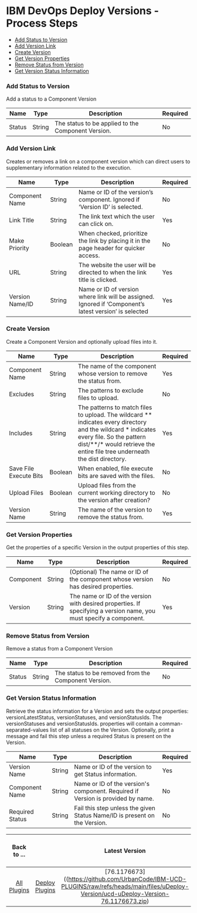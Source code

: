 
# IBM DevOps Deploy Versions - Process Steps


* [Add Status to Version](#add_status_to_version)
* [Add Version Link](#add_version_link)
* [Create Version](#create_version)
* [Get Version Properties](#get_version_properties)
* [Remove Status from Version](#remove_status_from_version)
* [Get Version Status Information](#get_version_status_information)


### Add Status to Version

Add a status to a Component Version


| Name | Type | Description                                                                                                          | Required |
| ---- | ---- | -------------------------------------------------------------------------------------------------------------------- | -------- |
| Status | String | The status to be applied to the Component Version. | No |

### Add Version Link

Creates or removes a link on a component version which can direct users to supplementary information related to the execution.



| Name | Type | Description                                                                                                          | Required |
| ---- | ---- | -------------------------------------------------------------------------------------------------------------------- | -------- |
| Component Name | String | Name or ID of the version’s component. Ignored if ‘Version ID’ is selected. | No |
| Link Title | String | The link text which the user can click on. | Yes |
| Make Priority | Boolean | When checked, prioritize the link by placing it in the page header for quicker access. | No |
| URL | String | The website the user will be directed to when the link title is clicked. | Yes |
| Version Name/ID | String | Name or ID of version where link will be assigned. Ignored if ‘Component’s latest version’ is selected | Yes |

### Create Version

Create a Component Version and optionally upload files into it.


| Name | Type | Description                                                                                                          | Required |
| ---- | ---- | -------------------------------------------------------------------------------------------------------------------- | -------- |
| Component Name | String | The name of the component whose version to remove the status from. | Yes |
| Excludes | String | The patterns to exclude files to upload. | No |
| Includes | String | The patterns to match files to upload. The wildcard \*\* indicates every directory and the wildcard \* indicates every file. So the pattern dist/\*\*/\* would retrieve the entire file tree underneath the dist directory. | Yes |
| Save File Execute Bits | Boolean | When enabled, file execute bits are saved with the files. | No |
| Upload Files | Boolean | Upload files from the current working directory to the version after creation? | No |
| Version Name | String | The name of the version to remove the status from. | Yes |

### Get Version Properties

Get the properties of a specific Version in the output properties of this step.


| Name | Type | Description                                                                                                          | Required |
| ---- | ---- | -------------------------------------------------------------------------------------------------------------------- | -------- |
| Component | String | (Optional) The name or ID of the component whose version has desired properties. | No |
| Version | String | The name or ID of the version with desired properties. If specifying a version name, you must specify a component. | Yes |

### Remove Status from Version

Remove a status from a Component Version


| Name | Type | Description                                                                                                          | Required |
| ---- | ---- | -------------------------------------------------------------------------------------------------------------------- | -------- |
| Status | String | The status to be removed from the Component Version. | No |

### Get Version Status Information

Retrieve the status information for a Version and sets the output properties: versionLatestStatus, versionStatuses, and versionStatusIds. The versionStatuses and versionStatusIds. properties will contain a comman-separated-values list of all statuses on the Version. Optionally, print a message and fail this step unless a required Status is present on the Version.


| Name | Type | Description                                                                                                          | Required |
| ---- | ---- | -------------------------------------------------------------------------------------------------------------------- | -------- |
| Version Name | String | Name or ID of the version to get Status information.| Yes |
| Component Name | String | Name or ID of the version's component. Required if Version is provided by name.| No |
| Required Status | String | Fail this step unless the given Status Name/ID is present on the Version.| No |




|Back to ...||Latest Version|IBM DevOps Deploy Versions |||
| :---: | :---: | :---: | :---: | :---: | :---: |
|[All Plugins](../../index.md)|[Deploy Plugins](../README.md)|[76.1176673]((https://github.com/UrbanCode/IBM-UCD-PLUGINS/raw/refs/heads/main/files/uDeploy-Version/ucd-uDeploy-Version-76.1176673.zip)|[Readme](README.md)|[Overview](overview.md)|[Downloads](downloads.md)|
